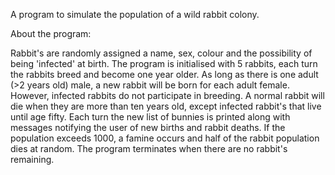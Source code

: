 A program to simulate the population of a wild rabbit colony.

About the program:

Rabbit's are randomly assigned a name, sex, colour and the possibility of being 'infected' at birth.
The program is initialised with 5 rabbits, each turn the rabbits breed and become one year older.
As long as there is one adult (>2 years old) male, a new rabbit will be born for each adult female. However, infected rabbits do not participate in breeding.
A normal rabbit will die when they are more than ten years old, except infected rabbit's that live until age fifty.
Each turn the new list of bunnies is printed along with messages notifying the user of new births and rabbit deaths.
If the population exceeds 1000, a famine occurs and half of the rabbit population dies at random.
The program terminates when there are no rabbit's remaining.
